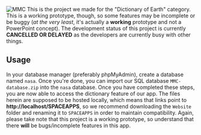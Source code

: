 ![MMC](https://1.bp.blogspot.com/-kVZoupqu4eQ/WQZZMxe7ZxI/AAAAAAAAA3k/pqTu0PqlGQwYdLU4I7HDN4noI0t_6HrfQCLcB/s350/MMClogo.png)
This is the project we made for the "Dictionary of Earth" category. This is a working prototype, though, so some features may be incomplete or be buggy (*at the very least*, it's actually a **working** prototype and not a PowerPoint concept). The development status of this project is currently **CANCELLED OR DELAYED** as the developers are currently busy with other things.

## Usage
In your database manager (preferably phpMyAdmin), create a database named `nasa`. Once you're done, you can import our SQL database `MMC-database.zip` into the `nasa` database. Once you have completed these steps, you are now able to access the dictionary feature of our app. The files herein are supposed to be hosted locally, which means that links point to **http://localhost/SPACEAPPS**, so we recommend downloading the `Website` folder and renaming it to `SPACEAPPS` in order to maintain compatibility. Again, please take note that this project is a working prototype, so understand that there **will** be bugs/incomplete features in this app.
